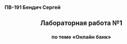 ### ПВ-191 Бендич Сергей
<h2 align="center"> Лабораторная работа №1</h2>
<h3 align="center"> по теме «Онлайн банк»</h3>



